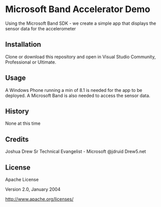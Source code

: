 # Microsoft Band Accelerator Demo

Using the Microsoft Band SDK - we create a simple app that displays the sensor data for the accelerometer

## Installation

Clone or download this repository and open in Visual Studio Community, Professional or Ultimate.

## Usage

A Windows Phone running a min of 8.1 is needed for the app to be deployed. A Microsoft Band is also needed to access the sensor data.

## History

None at this time

## Credits

Joshua Drew
Sr Technical Evangelist - Microsoft
@jdruid
Drew5.net

## License

Apache License 

Version 2.0, January 2004 

http://www.apache.org/licenses/ 
